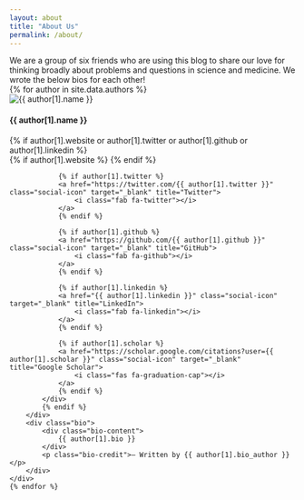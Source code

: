 ```yaml
---
layout: about
title: "About Us"
permalink: /about/
---
```


<div class="intro">
We are a group of six friends who are using this blog to share our love for thinking broadly about problems and questions in science and medicine. We wrote the below bios for each other!
</div>

<div class="author-container">
    {% for author in site.data.authors %}
    <div class="author-row" id="{{ author[1].name | slugify }}">
        <div class="author-card">
            <img src="{{ site.baseurl }}/assets/images/{{ author[1].image }}" alt="{{ author[1].name }}">
            <h4>{{ author[1].name }}</h4>
            {% if author[1].website or author[1].twitter or author[1].github or author[1].linkedin %}
            <div class="social-icons">
                {% if author[1].website %}
                <a href="{{ author[1].website }}" class="social-icon" target="_blank" title="Personal Website">
                    <i class="fas fa-globe"></i>
                </a>
                {% endif %}
                
                {% if author[1].twitter %}
                <a href="https://twitter.com/{{ author[1].twitter }}" class="social-icon" target="_blank" title="Twitter">
                    <i class="fab fa-twitter"></i>
                </a>
                {% endif %}
                
                {% if author[1].github %}
                <a href="https://github.com/{{ author[1].github }}" class="social-icon" target="_blank" title="GitHub">
                    <i class="fab fa-github"></i>
                </a>
                {% endif %}
                
                {% if author[1].linkedin %}
                <a href="{{ author[1].linkedin }}" class="social-icon" target="_blank" title="LinkedIn">
                    <i class="fab fa-linkedin"></i>
                </a>
                {% endif %}

                {% if author[1].scholar %}
                <a href="https://scholar.google.com/citations?user={{ author[1].scholar }}" class="social-icon" target="_blank" title="Google Scholar">
                    <i class="fas fa-graduation-cap"></i>
                </a>
                {% endif %}
            </div>
            {% endif %}
        </div>
        <div class="bio">
            <div class="bio-content">
                {{ author[1].bio }}
            </div>
            <p class="bio-credit">– Written by {{ author[1].bio_author }}</p>
        </div>
    </div>
    {% endfor %}
</div>
